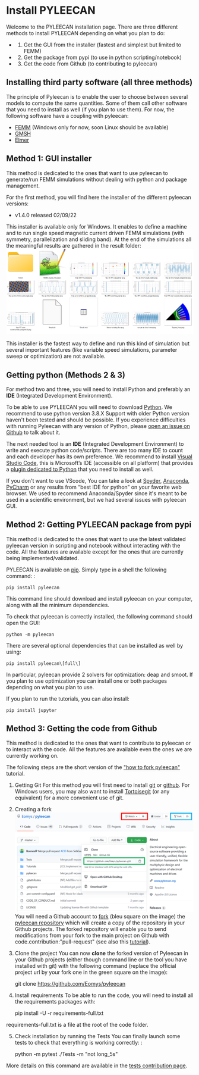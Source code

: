 Install PYLEECAN
================

Welcome to the PYLEECAN installation page. There are three different methods to
install PYLEECAN depending on what you plan to do:
- 1) Get the GUI from the installer (fastest and simplest  but limited to FEMM)
- 2) Get the package from pypi (to use in python scripting/notebook)
- 3) Get the code from Github (to contributing to pyleecan)

Installing third party software (all three methods)
---------------------------------------------------

The principle of Pyleecan is to enable the user to choose between
several models to compute the same quantities. Some of them call other
software that you need to install as well (if you plan to use them). For
now, the following software have a coupling with pyleecan:

-   [FEMM](http://www.femm.info/wiki/Download) (Windows only for now, soon Linux should be available)
-   [GMSH](http://gmsh.info/)
-   [Elmer](http://www.elmerfem.org/blog/)

Method 1: GUI installer
-----------------------
This method is dedicated to the ones that want to use pyleecan to generate/run FEMM simulations without dealing with python and package management.

For the first method, you will find here the installer of the different pyleecan versions:
- v1.4.0 released 02/09/22

This installer is available only for Windows. It enables to define a machine and to run single speed magnetic current driven FEMM simulations (with symmetry, parallelization and sliding band). At the end of the simulations all the meaningful results are gathered in the result folder:
![](_static/Simu_GUI_Results.png)

This installer is the fastest way to define and run this kind of simulation but several important features (like variable speed simulations, parameter sweep or optimization) are not available.

Getting python (Methods 2 & 3)
------------------------------
For method two and three, you will need to install Python and preferably an **IDE** (Integrated Development Environment).

To be able to use PYLEECAN you will need to download
[Python](https://www.python.org/downloads/). We recommend to use python version 3.8.X
Support with older Python version haven't been tested and should be possible. If you experience difficulties with running
Pyleecan with any version of Python, please [open an issue on
Github](https://github.com/Eomys/pyleecan/issues) to talk about it.

The next needed tool is an **IDE** (Integrated Development Environment) to write and execute python code/scripts.
There are too many IDE to count and each developer has its own
preference. We recommend to install [Visual Studio Code](https://code.visualstudio.com/docs/python/python-tutorial), this
is Microsoft’s IDE (accessible on all platform) that provides a [plugin
dedicated to Python](https://code.visualstudio.com/docs/python/python-tutorial) that you need to install as well. 

If you don't want to use VScode, You can take a look at [Spyder](https://docs.spyder-ide.org/index.html), [Anaconda](https://www.anaconda.com/distribution/), [PyCharm](https://www.jetbrains.com/fr-fr/pycharm/) or any results from “best IDE for
python” on your favorite web browser. 
We used to recommend Anaconda/Spyder since it's meant to be used in a scientific environment, but we had several issues with pyleecan GUI.

Method 2: Getting PYLEECAN package from pypi
--------------------------------------------
This method is dedicated to the ones that want to use the latest validated pyleecan version in scripting and notebook without interacting with the code.
All the features are available except for the ones that are currently being implemented/validated.

PYLEECAN is available on [pip](https://pypi.org/project/pip/). Simply
type in a shell the following command: :

    pip install pyleecan

This command line should download and install pyleecan on your computer,
along with all the minimum dependencies.

To check that pyleecan is correctly installed, the following command should open the GUI:

    python -m pyleecan 

There are several optional dependencies that can be installed as well by using:

    pip install pyleecan\[full\]

In particular, pyleecan provide 2 solvers for optimization: deap and smoot. If you plan to use optimization you can install one or both packages depending on what you plan to use.

If you plan to run the tutorials, you can also install:

    pip install jupyter

Method 3: Getting the code from Github
--------------------------------------
This method is dedicated to the ones that want to contribute to pyleecan or to interact with the code.
All the features are available even the ones we are currently working on. 

The following steps are the short version of the ["how to fork pyleecan"](fork.pyleecan.md) tutorial.
1) Getting Git
For this method you will first need to install
[git](https://git-scm.com/) or [github](https://desktop.github.com/).
For Windows users, you may also want to install
[Tortoisegit](https://tortoisegit.org/download/) (or any equivalent) for
a more convenient use of git. 

2) Creating a fork
![](_static/github_get_code.PNG)
You will need a Github account to
[fork](https://help.github.com/en/articles/fork-a-repo) (bleu square on
the image) the [pyleecan repository](https://github.com/Eomys/pyleecan)
which will create a copy of the repository in your Github projects. The
forked repository will enable you to send
modifications from your fork to the main project on Github with
code.contribution:"pull-request" (see also this [tutorial](integrate.contribution.md)).

3) Clone the project
You can now **clone** the forked version of Pyleecan in your Github projects (either though command line or the tool you have
installed with git) with the following command (replace the official project url by your fork one in the green square on the
image):

    git clone https://github.com/Eomys/pyleecan

4) Install requirements
To be able to run the code, you will need to install all the requirements packages with:

    pip install -U -r requirements-full.txt

requirements-full.txt is a file at the root of the code folder.

5) Check installation by running the Tests
You can finally launch some tests to check that everything is working
correctly: :

    python -m pytest ./Tests -m "not long_5s"

More details on this command are available in the [tests contribution page](test.contribution.md).
